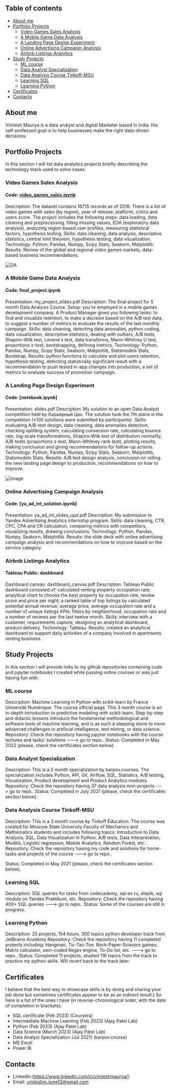 ## Table of contents
* [About me](https://github.com/Vimlesh-Maurya/Data-Analyst-Portfolio/#About-me)
* [Portfolio Projects](https://github.com/Vimlesh-Maurya/Data-Analyst-Portfolio/#Portfolio-Projects)
  * [Video Games Sales Analysis](https://github.com/Vimlesh-Maurya/Data-Analyst-Portfolio/#Video-Games-Sales-Analysis)
  * [A Mobile Game Data Analysis](https://github.com/Vimlesh-Maurya/Data-Analyst-Portfolio/#A-Mobile-Game-Data-Analysis)
  * [A Landing Page Design Experiment](https://github.com/Vimlesh-Maurya/Data-Analyst-Portfolio/#A-Landing-Page-Design-Experiment)
  * [Online Advertising Campaign Analysis](https://github.com/Vimlesh-Maurya/Data-Analyst-Portfolio/#Online-Advertising-Campaign-Analysis)
  * [Airbnb Listings Analytics](https://github.com/Vimlesh-Maurya/Data-Analyst-Portfolio/#Airbnb-Listings-Analytics)
* [Study Projects](https://github.com/Vimlesh-Maurya/Data-Analyst-Portfolio/#Study-Projects)
  * [ML course](https://github.com/Vimlesh-Maurya/Data-Analyst-Portfolio/#ML-course)
  * [Data Analyst Specialization](https://github.com/Vimlesh-Maurya/Data-Analyst-Portfolio/#Data-Analyst-Specialization)
  * [Data Analysis Course Tinkoff-MSU](https://github.com/Vimlesh-Maurya/Data-Analyst-Portfolio/#Data-Analysis-Course-Tinkoff-MSU)
  * [Learning SQL](https://github.com/Vimlesh-Maurya/Data-Analyst-Portfolio/#Learning-SQL)
  * [Learning Python](https://github.com/Vimlesh-Maurya/Data-Analyst-Portfolio/#Learning-Python)
* [Certificates](https://github.com/Vimlesh-Maurya/Data-Analyst-Portfolio/#Certificates)
* [Contacts ](https://github.com/Vimlesh-Maurya/Data-Analyst-Portfolio/#Contacts)

## About me

  Vimlesh Maurya is a data analyst and digital Marketer based in India. His self-professed goal is to help businesses make the right data-driven decisions.

## Portfolio Projects

In this section I will list data analytics projects briefly describing the technology stack used to solve cases.

### Video Games Sales Analysis

#### Code: [video_games_sales.ipynb]()
Description: The dataset contains 16715 records as of 2016. There is a list of video games with sales (by region), year of release, platform, critics and users score. The project includes the following steps: data loading, data cleaning and preprocessing, filling missing values, EDA (exploratory data analysis), analyzing region based user profiles, measuring statistical factors, hypothesis testing.
Skills: data cleaning, data analysis, descriptive statistics, central limit theorem, hypothesis testing, data visualization.
Technology: Python, Pandas, Numpy, Scipy Stats, Seaborn, Matplotlib.
Results: Review of the global and regional video games markets, data-based business recommendations.

![DA](https://github.com/Vimlesh-Maurya/Data-Analyst-Portfolio/blob/main/0_9lcVt7ZxDiHgm1LW.png)


### A Mobile Game Data Analysis
#### Code: final_project.ipynb
Presentation: my_project_slides.pdf
Description: The final project for 5 month Data Analysis Course. Setup: you're employed in a mobile games development company. A Product Manager gives you following tasks: to find and visualize retention, to make a decision based on the A/B test data, to suggest a number of metrics to evaluate the results of the last monthly campaign.
Skills: data cleaning, detecting data anomalies, python coding, data visualization, descriptive statistics, dealing with outliers, A/B tests, Shapiro–Wilk test, Levene's test, data transforms, Mann–Whitney U test, proportions z-test, bootstrapping, defining metrics.
Technology: Python, Pandas, Numpy, Scipy Stats, Seaborn, Matplotlib, Statsmodels Stats, Bootstrap.
Results: python functions to calculate and plot users retention, hypothesis testing, detecting statistically significant result with a recommendation to push tested in-app changes into production, a set of metrics to evaluate success of promotion campaign.


### A Landing Page Design Experiment
#### Code: [notebook.ipynb]
Presentation: slides.pdf
Description: My solution to an open Data Analyst competition held by Карьерный Цех. The solution took the 7th place in the competition (≈100 solutions were submitted by participants).
Skills: evaluating A/B-test design, data cleaning, data anomalies detection, checking splitting system, calculating conversion rate, calculating bounce rate, log-scale transformations, Shapiro–Wilk test of distribution normality, A/B-tests (proportions z-test, Mann–Whitney rank test), plotting results, making conclusion and giving recommendations for follow-up actions.
Technology: Python, Pandas, Numpy, Scipy Stats, Seaborn, Matplotlib, Statsmodels Stats.
Results: A/B test design analysis, conclusion on rolling the new landing page design to production, recommendations on how to improve.

![image](https://github.com/Vimlesh-Maurya/Data-Analyst-Portfolio/blob/main/1_vJULpN2xQfyVsvTVW-JSkA.png)

### Online Advertising Campaign Analysis
#### Code: [ya_ad_int_solution.ipynb]
Presentation: ya_ad_int_slides_upd.pdf
Description: My submission to Yandex Advertising Analytics internship program.
Skills: data cleaning, CTR, CPC, CPA and CR calculation, comparing metrics with competitors, visualizing results, drawing conclusions.
Technology: Python, Pandas, Numpy, Seaborn, Matplotlib.
Results: the slide deck with online advertising campaign analysis and recommendations on how to improve based on the service category.

### Airbnb Listings Analytics
#### Tableau Public: dashboard
Dashboard canvas: dashboard_canvas.pdf
Description: Tableau Public dashboard consisted of: calculated renting property occupation rate; analytical chart to choose the best property by occupation rate, review score and price per night; a ranked table of top listings by calculated potential annual revenue; average price, average occupation rate and a number of unique listings KPIs; filters by neighborhood, occupation rate and a number of reviews per the last twelve month.
Skills: interview with a customer, requirements capture, designing an analytical dashboard, product delivery.
Technology: Tableau.
Results: created an analytical dashboard to support daily activities of a company involved in apartments renting business.

## Study Projects

In this section I will provide links to my github repositories containing code and jupyter notebooks I created while passing online courses or was just having fun with.

### ML course
Description: Machine Learning in Python with scikit-learn by France Université Numérique. The course official page.
This 3 month course is an in-depth introduction to predictive modeling with scikit-learn. Step-by-step and didactic lessons introduce the fundamental methodological and software tools of machine learning, and is as such a stepping stone to more advanced challenges in artificial intelligence, text mining, or data science.
Repository: Check the repository having jupyter notebooks with the course lectures and tasks' solutions ---> go to repo..
Status: Completed in May 2022 (please, check the certificates section below).

### Data Analyst Specialization
Description: This is a 5 month specialization by karpov.courses. The specialization includes Python, API, Git, Airflow, SQL, Statistics, A/B testing, Visualization, Product development and Product Analytics modules.
Repository: Check the repository having 37 data analysis mini-projects ---> go to repo..
Status: Completed in July 2021 (please, check the certificates section below).

### Data Analysis Course Tinkoff-MSU
Description: This is a 3 month course by Tinkoff Education. The course was created for Moscow State University Faculty of Mechanics and Mathematics students and includes following topics: Introduction to Data Analysis, SQL, Data Visualization in Python, A/B tests, Data Interpretation, Models, Logistic regression, Mobile Analytics, Random Forest, etc..
Repository: Check the repository having my code and solutions for home-tasks and projects of the course ---> go to repo..

Status: Completed in May 2021 (please, check the certificates section below).

### Learning SQL
Description: SQL queries for tasks from codecademy, sql-ex.ru, stepik, sql module on Yandex Praktikum, etc.
Repository: Check the repository having 400+ SQL queries ---> go to repo..
Status: Some of the courses are still in progress.

### Learning Python
Description: 25 projects, 154 hours, 300 topics python developer track from JetBrains Academy
Repository: Check the repository having 11 completed projects including: Hangman, Tic-Tac-Toe, Rock-Paper-Scissors games; Matrix calculator, own-coded Regex engine, To-Do list, etc. ---> go to repo..
Status: Completed 11 projects, studied 116 topics from the track to practice my python skills. Will revert back to the track later.


## Certificates
I believe that the best way to showcase skills is by doing and sharing your job done but sometimes certificates appear to be as an indirect result:) So here is a list of the ones I have (in reverse-chronological order, with the date of completion in brackets):

* SQL certificate (Feb 2023) (Coursera)
* Intermediate Machine Learning (Feb 2023) (Ajay Patel Lab)
* Python (Feb 2023) (Ajay Patel Lab)
* Data Science (March 2023) (Ajay Patel Lab)
* Data Analyst Specialization (Jul 2021) (karpov.course)
* MS Excel
* Power Bi

## Contacts
* LinkedIn:(https://www.linkedin.com/in/vimleshmaurya/)
* Email: vimleshm.isme12@gmail.com
